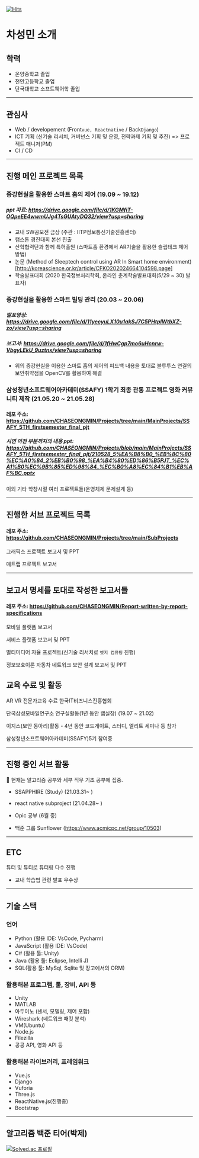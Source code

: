 [![Hits](https://hits.seeyoufarm.com/api/count/incr/badge.svg?url=https%3A%2F%2Fgithub.com%2FCHASEONGMIN&count_bg=%23036C49&title_bg=%230CBCDB&icon=&icon_color=%23E7E7E7&title=Hits&edge_flat=false)](https://hits.seeyoufarm.com)

<!--
**CHASEONGMIN/CHASEONGMIN** is a ✨ _special_ ✨ repository because its `README.md` (this file) appears on your GitHub profile.

Here are some ideas to get you started:

- 🔭 I’m currently working on ...
- 🌱 I’m currently learning ...
- 👯 I’m looking to collaborate on ...
- 🤔 I’m looking for help with ...
- 💬 Ask me about ...
- 📫 How to reach me: ...
- 😄 Pronouns: ...
- ⚡ Fun fact: ...
-->

# 차성민 소개


## 학력

  - 온양중학교 졸업
  - 천안고등학교 졸업
  - 단국대학교 소프트웨어학 졸업

---

## 관심사 

  - Web /  developement (Front`vue, Reactnative` / Back`Django`) 
  - ICT 기획 (신기술 리서치, 거버넌스 기획 및 운영, 전략과제 기획 및 추진) =>  프로젝트 매니저(PM) 
  - CI / CD

---

## 진행 메인 프로젝트 목록

### 증강현실을 활용한 스마트 홈의 제어 (19.09 ~ 19.12)

##### ppt 자료: https://drive.google.com/file/d/1KGMfiT-OQpeEE4wwmUJg4TsGUAtyDQ32/view?usp=sharing

  - 교내 SW공모전 금상 (주관 : IITP정보통신기술진흥센터)
  - 캡스톤 경진대회 본선 진출
  - 산학협력단과 함께 특허출원 (스마트홈 환경에서 AR기술을 활용한 슬립테크 제어 방법)
  - 논문 (Method of Sleeptech control using AR ln Smart home environment) [http://koreascience.or.kr/article/CFKO202024664104598.page]
  - 학술발표대회 (2020 한국정보처리학회, 온라인 춘계학술발표대회(5/29 ~ 30)  발표자)

### 증강현실을 활용한 스마트 빌딩 관리 (20.03 ~ 20.06)

##### 발표영상: https://drive.google.com/file/d/11yecyuLX10u1akSJ7C5PHtpIWtbXZ-zo/view?usp=sharing
##### 보고서: https://drive.google.com/file/d/1fHwCgp7mo6uHcnrw-VbgyLEkU_9uztnx/view?usp=sharing

  - 위의 증강현실을 이용한 스마트 홈의 제어의 피드백 내용을 토대로 블루투스 연결의 보안취약점을 OpenCV를 활용하여 해결

### 삼성청년소프트웨어아카데미(SSAFY) 1학기 최종 관통 프로젝트 영화 커뮤니티 제작 (21.05.20 ~ 21.05.28)
#### 레포 주소: https://github.com/CHASEONGMIN/Projects/tree/main/MainProjects/SSAFY_5TH_firstsemester_final_pjt
##### 시연 이전 부분까지의 내용 ppt: https://github.com/CHASEONGMIN/Projects/blob/main/MainProjects/SSAFY_5TH_firstsemester_final_pjt/210528_5%EA%B8%B0_%EB%8C%80%EC%A0%84_2%EB%B0%98_%EA%B4%80%ED%86%B5PJT_%EC%A1%B0%EC%9B%85%ED%98%84_%EC%B0%A8%EC%84%B1%EB%AF%BC.pptx

이외 기타 학창시절 여러 프로젝트들(운영체제 문제설계 등)

---

## 진행한 서브 프로젝트 목록

#### 레포 주소: https://github.com/CHASEONGMIN/Projects/tree/main/SubProjects

그래픽스 프로젝트 보고서 및 PPT

매트랩 프로젝트 보고서

---

## 보고서 명세를 토대로 작성한 보고서들

#### 레포 주소: https://github.com/CHASEONGMIN/Report-written-by-report-specifications

모바일 플랫폼 보고서

서비스 플랫폼 보고서 및 PPT

멀티미디어 자율 프로젝트(신기술 리서치로 `엣지 컴퓨팅` 진행)

정보보호이론 자동차 네트워크 보안 설계 보고서 및 PPT

## 교육 수료 및 활동

AR VR 전문가교육 수료    한국IT비즈니스진흥협회

단국삼성모바일연구소 연구실활동(1년 동안 랩실장) (19.07 ~ 21.02)

이지스(보안 동아리)활동 - 4년 동안 코드게이트, 스터디, 엘리트 세미나 등 참가

삼성청년소프트웨어아카데미(SSAFY)5기 참여중

---

## 진행 중인 서브 활동

  🔭 현재는 알고리즘 공부와 세부 직무 기초 공부에 집중.
  
  - SSAPPHIRE (Study) (21.03.31~ )
  
  - react native subproject (21.04.28~ )

  - Opic 공부 (6월 중)

  - 백준 그룹 Sunflower (https://www.acmicpc.net/group/10503)

---

## ETC

튜터 및 튜티로 튜터링 다수 진행

  - 교내 학습법 관련 발표 우수상 

---

## 기술 스택

### 언어

- Python (활용 IDE: VsCode, Pycharm)
- JavaScript (활용 IDE: VsCode)
- C#  (활용 툴: Unity)
- Java (활용 툴: Eclipse, Intelli J)
- SQL(활용 툴: MySql, Sqlite 및 장고에서의 ORM)

### 활용해본 프로그램, 툴, 장비, API 등

- Unity
- MATLAB
- 아두이노 (센서, 모델링, 제어 포함)
- Wireshark (네트워크 패킷 분석)
- VM(Ubuntu)
- Node.js
- Filezilla
- 공공 API, 영화 API 등

### 활용해본 라이브러리, 프레임워크

- Vue.js
- Django
- Vuforia
- Three.js
- ReactNative.js(진행중)
- Bootstrap

---

## 알고리즘 백준 티어(박제)

[![Solved.ac 프로필](http://mazassumnida.wtf/api/v2/generate_badge?boj=ckpow)](https://solved.ac/ckpow)
